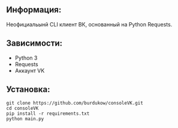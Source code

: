 ## **Информация:**<br>
Неофициальынй CLI клиент ВК, основанный на Python Requests.

## **Зависимости:**<br>
* Python 3<br>
* Requests<br>
* Аккаунт VK<br>

## **Установка:**
```shellsession
git clone https://github.com/burdukow/consoleVK.git
cd consoleVK
pip install -r requirements.txt
python main.py
```
